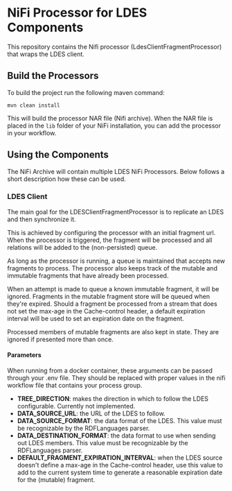 # NiFi Processor for LDES Components

This repository contains the Nifi processor (LdesClientFragmentProcessor) that wraps the LDES client.


## Build the Processors

To build the project run the following maven command:

```maven
mvn clean install
```

This will build the processor NAR file (Nifi archive).
When the NAR file is placed in the `lib` folder of your NiFi installation, you can add the processor in your workflow.

## Using the Components 

The NiFi Archive will contain multiple LDES NiFi Processors. Below follows a short description how these can be used.

### LDES Client

The main goal for the LDESClientFragmentProcessor is to replicate an LDES and then synchronize it.

This is achieved by configuring the processor with an initial fragment url. When the processor is triggered, the fragment will be processed and all relations will be added to the (non-persisted) queue.

As long as the processor is running, a queue is maintained that accepts new fragments to process.
The processor also keeps track of the mutable and immutable fragments that have already been processed.

When an attempt is made to queue a known immutable fragment, it will be ignored.
Fragments in the mutable fragment store will be queued when they're expired. Should a fragment be processed from a stream that does not set the max-age in the Cache-control header, a default expiration interval will be used to set an expiration date on the fragment.

Processed members of mutable fragments are also kept in state. They are ignored if presented more than once.


#### Parameters

When running from a docker container, these arguments can be passed through your .env file.
They should be replaced with proper values in the nifi workflow file that contains your process group.

* **TREE_DIRECTION**: makes the direction in which to follow the LDES configurable. Currently not implemented.
* **DATA_SOURCE_URL**: the URL of the LDES to follow.
* **DATA_SOURCE_FORMAT**: the data format of the LDES. This value must be recognizable by the RDFLanguages parser.
* **DATA_DESTINATION_FORMAT**: the data format to use when sending out LDES members. This value must be recognizable by the RDFLanguages parser.
* **DEFAULT_FRAGMENT_EXPIRATION_INTERVAL**: when the LDES source doesn't define a max-age in the Cache-control header, use this value to add to the current system time to generate a reasonable expiration date for the (mutable) fragment.